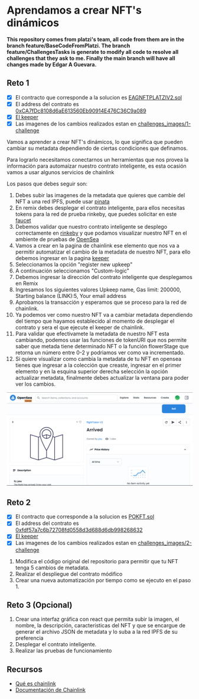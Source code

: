 # Aprendamos a crear NFT's dinámicos

**This repository comes from platzi's team, all code from them are in the branch feature/BaseCodeFromPlatzi.
The branch feature/ChallengesTasks is generate to modify all code to resolve all challenges that they ask to me.
Finally the main branch will have all changes made by Edgar A Guevara.**

## Reto 1 
- [x] El contracto que corresponde a la solucion es [EAGNFTPLATZIV2.sol](EAGNFTPLATZIV2.sol)
- [x] El address del contrato es [0xCA7fDc8108d6aE613560Eb90914E476C36C9a089](https://rinkeby.etherscan.io/tx/0x4a28b1d8f0eba9cd943b4541f30bb6e9cafba79c7eee3abe54688ce1f1b4be55)
- [x] [El keeper](https://keepers.chain.link/rinkeby/113146944213892747501237992778215351925251115619902374563115239652528580586652)
- [x] Las imagenes de los cambios realizados estan en [challenges_images/1-challenge](challenges_images/1-challenge)

Vamos a aprender a crear NFT's dinámicos, lo que significa que pueden cambiar su metadata dependiendo de ciertas condiciones que definamos. 

Para lograrlo necesitamos conectarnos un herramientas que nos provea la información para automaizar nuestro contrato inteligente, es esta ocasión vamos a usar algunos servicios de chainlink

Los pasos que debes seguir son:

1. Debes subir las imagenes de la metadata que quieres que cambie del NFT a una red IPFS, puede usar [pinata](https://www.pinata.cloud/)
2. En remix debes desplegar el contrato inteligente, para ellos necesitas tokens para la red de prueba rinkeby, que puedes solicitar en este [faucet](https://www.pinata.cloud/)
3. Debemos validar que nuestro contrato inteligente se desplego correctamente en [rinkeby](https://rinkeby.etherscan.io/) y que podamos visualizar nuestro NFT en el ambiente de pruebas de [OpenSea](https://testnets.opensea.io/)
4. Vamos a crear en la pagina de chainlink ese elemento que nos va a permitir automatizar el cambio de la metadata de nuestro NFT, para ello debemos ingresar en la pagina [keeper](https://keepers.chain.link)
5. Seleccionamos la opción "register new upkeep"
6. A continuación seleccionamos "Custom-logic"
7. Debemos ingresar la dirección del contrato inteligente que desplegamos en Remix
8. Ingresamos los siguientes valores Upkeep name, Gas limit: 200000, Starting balance (LINK):5, Your email address
9. Aprobamos la transacción y esperamos que se proceso para la red de chainlink.
10. Ya podemos ver como nuestro NFT va a cambiar metadata dependiendo del tiempo que hayamos establecido al momento de desplegar el contrato y sera el que ejecute el keeper de chainlink.
11. Para validar que efectivamete la metadata de nuestro NFT esta cambiando, podemos usar las funciones de tokenURI que nos permite saber que metada tiene determinado NFT o la función flowerStage que retorna un número entre 0-2 y podriamos ver como va incrementado.
12. Si quiere visualizar como cambia la metadata de tu NFT en opensea tienes que ingresar a la colección que creaste, ingresar en el primer elemento y en la esquina superior derecha selección la opción actualizar metadata, finalmente debes actualizar la ventana para poder ver los cambios.

![Actualizar metadata](image/uptadeMetadata_1.jpg)

## Reto 2
- [x] El contracto que corresponde a la solucion es [POKFT.sol](POKFT.sol)
- [x] El address del contrato es [0xfdf57a7c6b72708fd0558d3d688d6db998268632](https://rinkeby.etherscan.io/address/0xfdf57a7c6b72708fd0558d3d688d6db998268632)
- [x] [El keeper](https://keepers.chain.link/rinkeby/56660677191293572268840123332414175751572246149258976808634036795181017688187)
- [x] Las imagenes de los cambios realizados estan en [challenges_images/2-challenge](challenges_images/2-challenge)

1. Modifica el código original del repositorio para permitir que tu NFT tenga 5 cambios de metadata.
2. Realizar el despliegue del contrato módifico 
3. Crear una nueva automatización por tiempo como se ejecuto en el paso 1.

## Reto 3 (Opcional)

1. Crear una interfaz gráfica con react que permita subir la imagen, el nombre, la descripción,  caracteristicas del NFT y que se encargue de generar el archivo JSON de metadata y lo suba a la red IPFS de su preferencia 
2. Desplegar el contrato inteligente.
3. Realizar las pruebas de funcionamiento


## Recursos

* [Qué es chainlink](https://chainlinkspanishcommunity.medium.com/qu%C3%A9-es-chainlink-6ea80f9ff95e)
* [Documentación de Chainlink ](https://docs.chain.link/docs)

